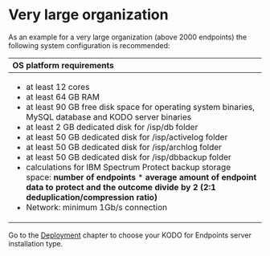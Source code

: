 # Very large organization

As an example for a  very large organization \(above 2000 endpoints\) the following system configuration is recommended:

<table>
  <thead>
    <tr>
      <th style="text-align:left">OS platform requirements</th>
    </tr>
  </thead>
  <tbody>
    <tr>
      <td style="text-align:left">
        <ul>
          <li>at least 12 cores</li>
          <li>at least 64 GB RAM</li>
          <li>at least 90 GB free disk space for operating system binaries, MySQL database
            and KODO server binaries</li>
          <li>at least 2 GB dedicated disk for /isp/db folder</li>
          <li>at least 50 GB dedicated disk for /isp/activelog folder</li>
          <li>at least 50 GB dedicated disk for /isp/archlog folder</li>
          <li>at least 50 GB dedicated disk for /isp/dbbackup folder</li>
          <li>calculations for IBM Spectrum Protect backup storage space: <b>number of endpoints </b>* <b>average amount of endpoint data to protect and the outcome divide by 2 (2:1 deduplication/compression ratio) </b>
          </li>
          <li>Network: minimum 1Gb/s connection</li>
        </ul>
      </td>
    </tr>
  </tbody>
</table>

Go to the [Deployment](../../deployment/) chapter to choose your KODO for Endpoints server installation type.

